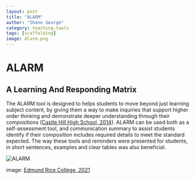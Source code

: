 ```yaml
---
layout: post
title: "ALARM"
author: "Shane George"
category: teaching-tools
tags: [scaffolding]
image: Alarm.png
---
```


# ALARM #
## A Learning And Responding Matrix ##

The ALARM tool is designed to helps students to move beyond just learning subject content, by giving them a way to make inquiries that support higher order thinking and demonstrate deeper understanding through their compositions ([Castle Hill High School, 2014](https://castlehill-h.schools.nsw.gov.au/news/2014/7/alarm-a-learning-and-responding-matrix.html)). ALARM can be used both as a self-assessment tool, and communication summary to assist students identify if their composition includes required details to meet the standard expected. The way these tools and reminders were presented for students, in short sentences, examples and clear tables was also beneficial.

![ALARM](https://sg-mancer.github.io/assets/img/Alarm.png)

image: [Edmund Rice College, 2021](https://www.edmundricecollege.nsw.edu.au/learning-teaching-7/)
